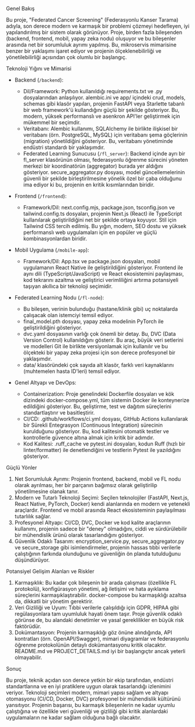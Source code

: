   Genel Bakış

  Bu proje, "Federated Cancer Screening" (Federasyonlu Kanser Tarama) adıyla, son derece modern ve karmaşık
  bir problemi çözmeyi hedefleyen, iyi yapılandırılmış bir sistem olarak görünüyor. Proje, birden fazla
  bileşenden (backend, frontend, mobil, yapay zeka nodu) oluşuyor ve bu bileşenler arasında net bir
  sorumluluk ayrımı yapılmış. Bu, mikroservis mimarisine benzer bir yaklaşımı işaret ediyor ve projenin
  ölçeklenebilirliği ve yönetilebilirliği açısından çok olumlu bir başlangıç.

  Teknoloji Yığını ve Mimarisi

   * Backend (`/backend`):
       * Dil/Framework: Python kullanıldığı requirements.txt ve .py dosyalarından anlaşılıyor. alembic.ini ve
         app/ içindeki crud, models, schemas gibi klasör yapıları, projenin FastAPI veya Starlette tabanlı bir
          web framework'ü kullandığını güçlü bir şekilde gösteriyor. Bu, modern, yüksek performanslı ve
         asenkron API'ler geliştirmek için mükemmel bir seçimdir.
       * Veritabanı: Alembic kullanımı, SQLAlchemy ile birlikte ilişkisel bir veritabanı (örn. PostgreSQL,
         MySQL) için veritabanı şema göçlerinin (migration) yönetildiğini gösteriyor. Bu, veritabanı
         yönetiminde endüstri standardı bir yaklaşımdır.
       * Federated Learning Sunucusu (`/fl_server`): Backend içinde ayrı bir fl_server klasörünün olması,
         federasyonlu öğrenme sürecini yöneten merkezi bir koordinatörün (aggregator) burada yer aldığını
         gösteriyor. secure_aggregator.py dosyası, model güncellemelerinin güvenli bir şekilde
         birleştirilmesine yönelik özel bir çaba olduğunu ima ediyor ki bu, projenin en kritik kısımlarından
         biridir.

   * Frontend (`/frontend`):
       * Framework/Dil: next.config.mjs, package.json, tsconfig.json ve tailwind.config.ts dosyaları, projenin
          Next.js (React) ile TypeScript kullanılarak geliştirildiğini net bir şekilde ortaya koyuyor. Stil
         için Tailwind CSS tercih edilmiş. Bu yığın, modern, SEO dostu ve yüksek performanslı web uygulamaları
          için en popüler ve güçlü kombinasyonlardan biridir.

   * Mobil Uygulama (`/mobile-app`):
       * Framework/Dil: App.tsx ve package.json dosyaları, mobil uygulamanın React Native ile geliştirildiğini
          gösteriyor. Frontend ile aynı dili (TypeScript/JavaScript) ve React ekosistemini paylaşması, kod
         tekrarını azaltma ve geliştirici verimliliğini artırma potansiyeli taşıyan akıllıca bir teknoloji
         seçimidir.

   * Federated Learning Nodu (`/fl-node`):
       * Bu bileşen, verinin bulunduğu (hastane/klinik gibi) uç noktalarda çalışacak olan istemciyi temsil
         ediyor.
       * final_model.pth dosyası, yapay zeka modelinin PyTorch ile geliştirildiğini gösteriyor.
       * dvc.yaml dosyasının varlığı çok önemli bir detay. Bu, DVC (Data Version Control) kullanıldığını
         gösterir. Bu araç, büyük veri setlerini ve modelleri Git ile birlikte versiyonlamak için kullanılır
         ve bu ölçekteki bir yapay zeka projesi için son derece profesyonel bir yaklaşımdır.
       * data/ klasöründeki çok sayıda alt klasör, farklı veri kaynaklarını (muhtemelen hasta ID'leri) temsil
         ediyor.

   * Genel Altyapı ve DevOps:
       * Containerization: Proje genelindeki Dockerfile dosyaları ve kök dizindeki docker-compose.yml, tüm
         sistemin Docker ile konteynerize edildiğini gösteriyor. Bu, geliştirme, test ve dağıtım süreçlerini
         standartlaştırır ve basitleştirir.
       * CI/CD: .github/workflows/ci.yml dosyası, GitHub Actions kullanılarak bir Sürekli Entegrasyon
         (Continuous Integration) sürecinin kurulduğunu gösteriyor. Bu, kod kalitesini otomatik testler ve
         kontrollerle güvence altına almak için kritik bir adımdır.
       * Kod Kalitesi: .ruff_cache ve pytest.ini dosyaları, kodun Ruff (hızlı bir linter/formatter) ile
         denetlendiğini ve testlerin Pytest ile yazıldığını gösteriyor.

  Güçlü Yönler

   1. Net Sorumluluk Ayrımı: Projenin frontend, backend, mobil ve FL nodu olarak ayrılması, her bir parçanın
      bağımsız olarak geliştirilip yönetilmesine olanak tanır.
   2. Modern ve Tutarlı Teknoloji Seçimi: Seçilen teknolojiler (FastAPI, Next.js, React Native, PyTorch,
      Docker) kendi alanlarında en modern ve yetenekli araçlardır. Frontend ve mobil arasında React
      ekosisteminin paylaşılması tutarlılık sağlar.
   3. Profesyonel Altyapı: CI/CD, DVC, Docker ve kod kalite araçlarının kullanımı, projenin sadece bir "deney"
      olmadığını, ciddi ve sürdürülebilir bir mühendislik ürünü olarak tasarlandığını gösteriyor.
   4. Güvenlik Odaklı Tasarım: encryption_service.py, secure_aggregator.py ve secure_storage gibi
      isimlendirmeler, projenin hassas tıbbi verilerle çalıştığının farkında olunduğunu ve güvenliğin ön planda
       tutulduğunu düşündürüyor.

  Potansiyel Gelişim Alanları ve Riskler

   1. Karmaşıklık: Bu kadar çok bileşenin bir arada çalışması (özellikle FL protokolü), konfigürasyon yönetimi,
       ağ iletişimi ve hata ayıklama süreçlerini karmaşıklaştırabilir. docker-compose bu karmaşıklığı azaltsa
      da, dikkatli bir yönetim gerektirir.
   2. Veri Gizliliği ve Uyum: Tıbbi verilerle çalışıldığı için GDPR, HIPAA gibi regülasyonlara tam uyumluluk
      hayati önem taşır. Proje güvenlik odaklı görünse de, bu alandaki denetimler ve yasal gereklilikler en
      büyük risk faktörüdür.
   3. Dokümantasyon: Projenin karmaşıklığı göz önüne alındığında, API kontratları (örn. OpenAPI/Swagger),
      mimari diyagramlar ve federasyonlu öğrenme protokolünün detaylı dokümantasyonu kritik olacaktır.
      README.md ve PROJECT_DETAILS.md iyi bir başlangıçtır ancak yeterli olmayabilir.

  Sonuç

  Bu proje, teknik açıdan son derece yetkin bir ekip tarafından, endüstri standartlarına ve en iyi
  pratiklere uygun olarak tasarlandığı izlenimini veriyor. Teknoloji seçimleri modern, mimari yapısı sağlam
  ve altyapı otomasyonu (CI/CD, Docker, DVC) profesyonel bir mühendislik kültürünü yansıtıyor. Projenin
  başarısı, bu karmaşık bileşenlerin ne kadar uyumlu çalıştığına ve özellikle veri güvenliği ve gizliliği
  gibi kritik alanlardaki uygulamaların ne kadar sağlam olduğuna bağlı olacaktır.
